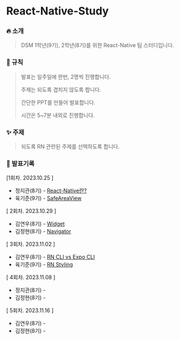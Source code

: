 # React-Native-Study

### 🔥 소개

> DSM 1학년(9기), 2학년(8기)를 위한 React-Native 팀 스터디입니다.

### 📘 규칙

> 발표는 일주일에 한번, 2명씩 진행합니다.
>
> 주제는 되도록 겹치지 않도록 합니다.
>
> 간단한 PPT를 만들어 발표합니다.
>
> 시간은 5~7분 내외로 진행합니다.
### ✨ 주제

> 되도록 RN 관련된 주제를 선택하도록 합니다.
### 📖 발표기록

[1회차. 2023.10.25 ]

* 정지관(8기) - [React-Native란?](2023.10.25/육기준(9기))
* 육기준(9기) - [SafeAreaView](2023.10.25/정지관(8기))

[ 2회차. 2023.10.29 ]

* 김연우(8기) - [Widget](2023.10.29/김연우(8기))
* 김정현(8기) - [Navigator](2023.10.29/김정현(8기))

[ 3회차. 2023.11.02 ]

* 김연우(8기) - [RN CLI vs Expo CLI](2023.11.06/김연우(8기))
* 육기준(9기) - [RN Styling](2023.11.06/육기준(9기))

[ 4회차. 2023.11.08 ]

* 정지관(8기) - []()
* 김정현(8기) - []()

[ 5회차. 2023.11.16 ]

* 김연우(8기) - []()
* 김정현(8기) - []()



